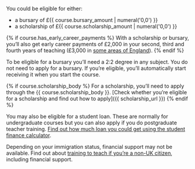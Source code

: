 You could be eligible for either:

- a bursary of £{{ course.bursary_amount | numeral('0,0') }}
- a scholarship of £{{ course.scholarship_amount | numeral('0,0') }}

{% if course.has_early_career_payments %}
With a scholarship or bursary, you’ll also get early career payments of £2,000 in your second, third and fourth years of teaching (£3,000 in [some areas of England](https://www.gov.uk/guidance/mathematics-early-career-payments-guidance-for-teachers-and-schools)).
{% endif %}

To be eligible for a bursary you’ll need a 2:2 degree in any subject. You do not need to apply for a bursary. If you’re eligible, you’ll automatically start receiving it when you start the course.

{% if course.scholarship_body %}
For a scholarship, you’ll need to apply through the {{ course.scholarship_body }}. [Check whether you’re eligible for a scholarship and find out how to apply]({{ scholarship_url }})
{% endif %}

You may also be eligible for a student loan. These are normally for undergraduate courses but you can also apply if you do postgraduate teacher training. [Find out how much loan you could get using the student finance calculator](https://www.gov.uk/student-finance-calculator).

Depending on your immigration status, financial support may not be available. Find out about [training to teach if you’re a non-UK citizen](https://www.gov.uk/government/publications/train-to-teach-in-england-non-uk-applicants/train-to-teach-in-england-if-youre-a-non-uk-citizen), including financial support.
